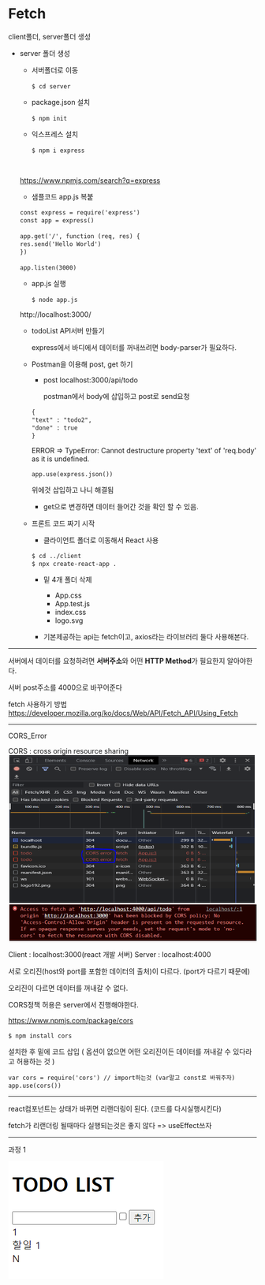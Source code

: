 # Fetch

client폴더, server폴더 생성

- server 폴더 생성

    - 서버폴더로 이동

        `$ cd server`

    - package.json 설치

        `$ npm init`

    - 익스프레스 설치

        `$ npm i express`
    

    <br/>

    https://www.npmjs.com/search?q=express


    - 샘플코드 app.js 복붙

    ```
    const express = require('express')
    const app = express()

    app.get('/', function (req, res) {
    res.send('Hello World')
    })  

    app.listen(3000)
    ```

    - app.js 실행

        `$ node app.js`

    http://localhost:3000/

    - todoList API서버 만들기

        express에서 바디에서 데이터를 꺼내쓰려면 body-parser가 필요하다.

    - Postman을 이용해 post, get 하기
        - post localhost:3000/api/todo
            
            postman에서 body에 삽입하고 post로 send요청

        ```
        {
        "text" : "todo2",
        "done" : true
        }
        ```

        
        ERROR => TypeError: Cannot destructure property 'text' of 'req.body' as it is undefined.

        ```
        app.use(express.json())
        ``` 

        위에것 삽입하고 나니 해결됨

        - get으로 변경하면 데이터 들어간 것을 확인 할 수 있음.

    - 프론트 코드 짜기 시작

        - 클라이언트 폴더로 이동해서 React 사용

        ```
        $ cd ../client
        $ npx create-react-app .
        ```
        
        - 밑 4개 폴더 삭제

            - App.css 
            - App.test.js
            -  index.css
            - logo.svg


        - 기본제공하는 api는 fetch이고, axios라는 라이브러리 둘다 사용해본다.

------------------------------

서버에서 데이터를 요청하려면 **서버주소**와 어떤 **HTTP Method**가 필요한지 알아야한다.

서버 post주소를 4000으로 바꾸어준다 

fetch 사용하기 방법
<https://developer.mozilla.org/ko/docs/Web/API/Fetch_API/Using_Fetch>


---------------------------------

CORS_Error

CORS : cross origin resource sharing
<img src="./img/CORS_Error.PNG" width="500" height="300">
<img src="./img/CORS_console.PNG" >

Client : localhost:3000(react 개발 서버)
Server : localhost:4000

서로 오리진(host와 port를 포함한 데이터의 출처)이 다르다. (port가 다르기 때문에)

오리진이 다르면 데이터를 꺼내갈 수 없다.

CORS정책 허용은 server에서 진행해야한다.

<https://www.npmjs.com/package/cors>

```
$ npm install cors
```
설치한 후 밑에 코드 삽입 ( 옵션이 없으면 어떤 오리진이든 데이터를 꺼내갈 수 있다라고 허용하는 것 )

```
var cors = require('cors') // import하는것 (var말고 const로 바꿔주자)
app.use(cors())
```

-----------------------


react컴포넌트는 상태가 바뀌면 리랜더링이 된다. (코드를 다시실행시킨다)

fetch가 리랜더링 될때마다 실행되는것은 좋지 않다 => useEffect쓰자

------------
과정 1

<img src="./img/1.PNG"/>


